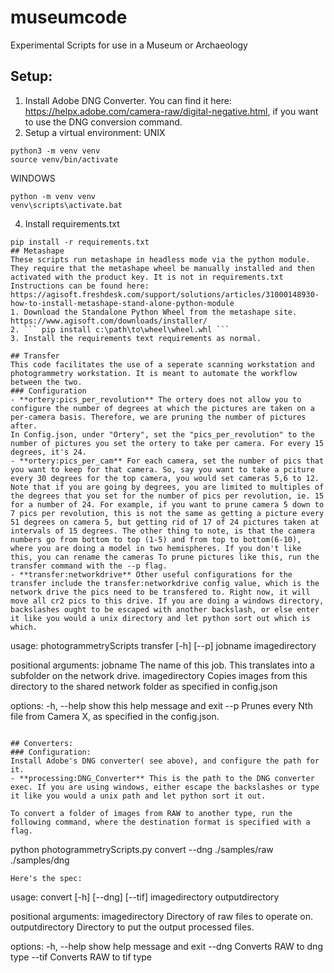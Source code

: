 # museumcode
Experimental  Scripts for use in a Museum or Archaeology
## Setup:
1. Install Adobe DNG Converter. You can find it here: https://helpx.adobe.com/camera-raw/digital-negative.html, if you want to use the DNG conversion command.
2. Setup a virtual environment:
  UNIX
  ```
  python3 -m venv venv
  source venv/bin/activate
  ```
  WINDOWS
  ```
  python -m venv venv
  venv\scripts\activate.bat
  ```
4.  Install requirements.txt
  ```
  pip install -r requirements.txt
## Metashape
These scripts run metashape in headless mode via the python module. They require that the metashape wheel be manually installed and then activated with the product key. It is not in requirements.txt
Instructions can be found here:
https://agisoft.freshdesk.com/support/solutions/articles/31000148930-how-to-install-metashape-stand-alone-python-module
1. Download the Standalone Python Wheel from the metashape site. https://www.agisoft.com/downloads/installer/
2. ``` pip install c:\path\to\wheel\wheel.whl ```
3. Install the requirements text requirements as normal.

## Transfer
This code facilitates the use of a seperate scanning workstation and photogrammetry workstation. It is meant to automate the workflow between the two.
### Configuration
- **ortery:pics_per_revolution** The ortery does not allow you to configure the number of degrees at which the pictures are taken on a per-camera basis. Therefore, we are pruning the number of pictures after.
In Config.json, under "Ortery", set the "pics_per_revolution" to the number of pictures you set the ortery to take per camera. For every 15 degrees, it's 24.
- **ortery:pics_per_cam** For each camera, set the number of pics that you want to keep for that camera. So, say you want to take a pciture every 30 degrees for the top camera, you would set cameras 5,6 to 12. Note that if you are going by degrees, you are limited to multiples of the degrees that you set for the number of pics per revolution, ie. 15 for a number of 24. For example, if you want to prune camera 5 down to 7 pics per revolution, this is not the same as getting a picture every 51 degrees on camera 5, but getting rid of 17 of 24 pictures taken at intervals of 15 degrees. The other thing to note, is that the camera numbers go from bottom to top (1-5) and from top to bottom(6-10), where you are doing a model in two hemispheres. If you don't like this, you can rename the cameras To prune pictures like this, run the transfer command with the --p flag.
- **transfer:networkdrive** Other useful configurations for the transfer include the transfer:networkdrive config value, which is the network drive the pics need to be transfered to. Right now, it will move all cr2 pics to this drive. If you are doing a windows directory, backslashes ought to be escaped with another backslash, or else enter it like you would a unix directory and let python sort out which is which.

```
usage: photogrammetryScripts transfer [-h] [--p] jobname imagedirectory

positional arguments:
  jobname         The name of this job. This translates into a subfolder on the network drive.
  imagedirectory  Copies images from this directory to the shared network folder as specified in config.json

options:
  -h, --help      show this help message and exit
  --p             Prunes every Nth file from Camera X, as specified in the config.json.
```

## Converters:
### Configuration:
Install Adobe's DNG converter( see above), and configure the path for it.
- **processing:DNG_Converter** This is the path to the DNG converter exec. If you are using windows, either escape the backslashes or type it like you would a unix path and let python sort it out.
  
To convert a folder of images from RAW to another type, run the following command, where the destination format is specified with a flag.
```
python photogrammetryScripts.py convert --dng ./samples/raw ./samples/dng
```
Here's the spec:
```
usage: convert [-h] [--dng] [--tif] imagedirectory outputdirectory

positional arguments:
  imagedirectory   Directory of raw files to operate on.
  outputdirectory  Directory to put the output processed files.

options:
  -h, --help       show  help message and exit
  --dng            Converts RAW to dng type
  --tif            Converts RAW to tif type
```

